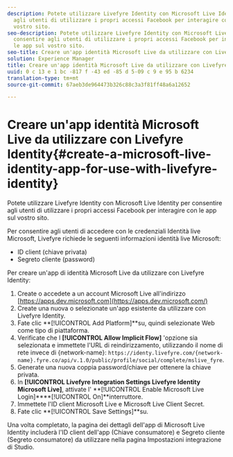 ```yaml
---
description: Potete utilizzare Livefyre Identity con Microsoft Live Identity per consentire
  agli utenti di utilizzare i propri accessi Facebook per interagire con le app sul
  vostro sito.
seo-description: Potete utilizzare Livefyre Identity con Microsoft Live Identity per
  consentire agli utenti di utilizzare i propri accessi Facebook per interagire con
  le app sul vostro sito.
seo-title: Creare un'app identità Microsoft Live da utilizzare con Livefyre Identity
solution: Experience Manager
title: Creare un'app identità Microsoft Live da utilizzare con Livefyre Identity
uuid: 0 c 13 e 1 bc -817 f -43 ed -85 d 5-09 c 9 e 95 b 6234
translation-type: tm+mt
source-git-commit: 67aeb3de964473b326c88c3a3f81ff48a6a12652

---
```



# Creare un'app identità Microsoft Live da utilizzare con Livefyre Identity{#create-a-microsoft-live-identity-app-for-use-with-livefyre-identity}

Potete utilizzare Livefyre Identity con Microsoft Live Identity per consentire agli utenti di utilizzare i propri accessi Facebook per interagire con le app sul vostro sito.

Per consentire agli utenti di accedere con le credenziali Identità live Microsoft, Livefyre richiede le seguenti informazioni identità live Microsoft:

* ID client (chiave privata)
* Segreto cliente (password)

Per creare un'app di identità Microsoft Live da utilizzare con Livefyre Identity:

1. Create o accedete a un account Microsoft Live all'indirizzo [https://apps.dev.microsoft.com](https://apps.dev.microsoft.com/)
1. Create una nuova o selezionate un'app esistente da utilizzare con Livefyre Identity.
1. Fate clic **[!UICONTROL Add Platform]**su, quindi selezionate Web come tipo di piattaforma.
1. Verificate che l **[!UICONTROL Allow Implicit Flow]** 'opzione sia selezionata e immettete l'URL di reindirizzamento, utilizzando il nome di rete invece di {network-name}: `https://identy.livefyre.com/{network-name}.fyre.co/api/v.1.0/public/profile/social/complete/mslive_fyre`.
1. Generate una nuova coppia password/chiave per ottenere la chiave privata.
1. In **[!UICONTROL Livefyre Integration Settings Livefyre Identity Microsoft Live]**, attivate l' **[!UICONTROL Enable Microsoft Live Login]****[!UICONTROL On]**interruttore.
1. Immettete l'ID client Microsoft Live e Microsoft Live Client Secret.
1. Fate clic **[!UICONTROL Save Settings]**su.

Una volta completato, la pagina dei dettagli dell'app di Microsoft Live Identity includerà l'ID client dell'app (Chiave consumatore) e Segreto cliente (Segreto consumatore) da utilizzare nella pagina Impostazioni integrazione di Studio.

